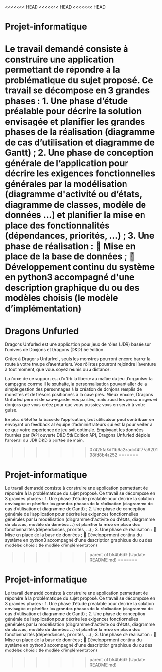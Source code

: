 <<<<<<< HEAD
<<<<<<< HEAD
<<<<<<< HEAD
# Projet-informatique
Le travail demandé consiste à construire une application permettant de répondre à la problématique du sujet proposé. Ce travail se décompose en 3 grandes phases : 1. Une phase d’étude préalable pour décrire la solution envisagée et planifier les grandes phases de la réalisation (diagramme de cas d’utilisation et diagramme de Gantt) ; 2. Une phase de conception générale de l’application pour décrire les exigences fonctionnelles générales par la modélisation (diagramme d'activité ou d’états, diagramme de classes, modèle de données ...) et planifier la mise en place des fonctionnalités (dépendances, priorités, ...) ; 3. Une phase de réalisation :  Mise en place de la base de données ;  Développement continu du système en python3 accompagné d'une description graphique du ou des modèles choisis (le modèle d’implémentation) 
=======
# Dragons Unfurled

Dragons Unfurled est une application pour jeux de rôles (JDR) basée sur l’univers de Donjons et Dragons (D&D) 5e édition. 

Grâce à Dragons Unfurled , seuls les monstres pourront encore barrer la route à votre troupe d’aventuriers. Vos rôlistes pourront rejoindre l’aventure à tout moment, que vous soyez réunis ou à distance. 

La force de ce support est d’offrir la liberté au maître du jeu d’organiser la campagne comme il le souhaite, la personnalisation pouvant aller de la simple gestion des personnages à la création de donjons remplis de monstres et de trésors positionnés à la case près. Mieux encore, Dragons Unfurled permet de sauvegarder vos parties, mais aussi les personnages et donjons que vous créez pour que vous puissiez vous en servir à votre guise.

En plus d’étoffer la base de l’application, tout utilisateur peut contribuer en envoyant un feedback à l’équipe d’administrateurs qui est là pour veiller à ce que votre expérience de jeu soit optimale. Employant les données fournies par l’API ouverte D&D 5th Edition API, Dragons Unfurled déploie l’arsenal du JDR D&D à portée de main.
>>>>>>> 07425fa8df1b9a25adcf4f77a920198fd8b4a252
=======
# Projet-informatique
Le travail demandé consiste à construire une application permettant de répondre à la problématique du sujet proposé. Ce travail se décompose en 3 grandes phases : 1. Une phase d’étude préalable pour décrire la solution envisagée et planifier les grandes phases de la réalisation (diagramme de cas d’utilisation et diagramme de Gantt) ; 2. Une phase de conception générale de l’application pour décrire les exigences fonctionnelles générales par la modélisation (diagramme d'activité ou d’états, diagramme de classes, modèle de données ...) et planifier la mise en place des fonctionnalités (dépendances, priorités, ...) ; 3. Une phase de réalisation :  Mise en place de la base de données ;  Développement continu du système en python3 accompagné d'une description graphique du ou des modèles choisis (le modèle d’implémentation) 
>>>>>>> parent of b54b6d9 (Update README.md)
=======
# Projet-informatique
Le travail demandé consiste à construire une application permettant de répondre à la problématique du sujet proposé. Ce travail se décompose en 3 grandes phases : 1. Une phase d’étude préalable pour décrire la solution envisagée et planifier les grandes phases de la réalisation (diagramme de cas d’utilisation et diagramme de Gantt) ; 2. Une phase de conception générale de l’application pour décrire les exigences fonctionnelles générales par la modélisation (diagramme d'activité ou d’états, diagramme de classes, modèle de données ...) et planifier la mise en place des fonctionnalités (dépendances, priorités, ...) ; 3. Une phase de réalisation :  Mise en place de la base de données ;  Développement continu du système en python3 accompagné d'une description graphique du ou des modèles choisis (le modèle d’implémentation) 
>>>>>>> parent of b54b6d9 (Update README.md)

